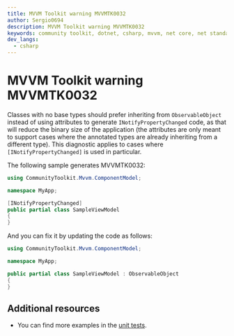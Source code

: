 ```yaml
---
title: MVVM Toolkit warning MVVMTK0032
author: Sergio0694
description: MVVM Toolkit warning MVVMTK0032
keywords: community toolkit, dotnet, csharp, mvvm, net core, net standard, source generators
dev_langs:
  - csharp
---
```


# MVVM Toolkit warning MVVMTK0032

Classes with no base types should prefer inheriting from `ObservableObject` instead of using attributes to generate `INotifyPropertyChanged` code, as that will reduce the binary size of the application (the attributes are only meant to support cases where the annotated types are already inheriting from a different type). This diagnostic applies to cases where `[INotifyPropertyChanged]` is used in particular.

The following sample generates MVVMTK0032:

```csharp
using CommunityToolkit.Mvvm.ComponentModel;

namespace MyApp;

[INotifyPropertyChanged]
public partial class SampleViewModel
{
}
```

And you can fix it by updating the code as follows:

```csharp
using CommunityToolkit.Mvvm.ComponentModel;

namespace MyApp;

public partial class SampleViewModel : ObservableObject
{
}
```

## Additional resources

- You can find more examples in the [unit tests](https://github.com/CommunityToolkit/dotnet/tree/main/tests/CommunityToolkit.Mvvm.SourceGenerators.UnitTests).
